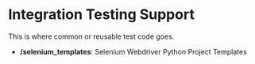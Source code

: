 Integration Testing Support
====================

This is where common or reusable test code goes.

* **/selenium_templates**: Selenium Webdriver Python Project Templates
